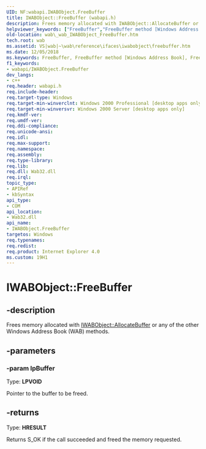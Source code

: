 ```yaml
---
UID: NF:wabapi.IWABObject.FreeBuffer
title: IWABObject::FreeBuffer (wabapi.h)
description: Frees memory allocated with IWABObject::AllocateBuffer or any of the other Windows Address Book (WAB) methods.
helpviewer_keywords: ["FreeBuffer","FreeBuffer method [Windows Address Book]","FreeBuffer method [Windows Address Book]","IWABObject interface","IWABObject interface [Windows Address Book]","FreeBuffer method","IWABObject.FreeBuffer","IWABObject::FreeBuffer","_wab_IWABObject_FreeBuffer","wab._wab_IWABObject_FreeBuffer","wabapi/IWABObject::FreeBuffer"]
old-location: wab\_wab_IWABObject_FreeBuffer.htm
tech.root: wab
ms.assetid: VS|wab|~\wab\reference\ifaces\iwabobject\freebuffer.htm
ms.date: 12/05/2018
ms.keywords: FreeBuffer, FreeBuffer method [Windows Address Book], FreeBuffer method [Windows Address Book],IWABObject interface, IWABObject interface [Windows Address Book],FreeBuffer method, IWABObject.FreeBuffer, IWABObject::FreeBuffer, _wab_IWABObject_FreeBuffer, wab._wab_IWABObject_FreeBuffer, wabapi/IWABObject::FreeBuffer
f1_keywords:
- wabapi/IWABObject.FreeBuffer
dev_langs:
- c++
req.header: wabapi.h
req.include-header: 
req.target-type: Windows
req.target-min-winverclnt: Windows 2000 Professional [desktop apps only]
req.target-min-winversvr: Windows 2000 Server [desktop apps only]
req.kmdf-ver: 
req.umdf-ver: 
req.ddi-compliance: 
req.unicode-ansi: 
req.idl: 
req.max-support: 
req.namespace: 
req.assembly: 
req.type-library: 
req.lib: 
req.dll: Wab32.dll
req.irql: 
topic_type:
- APIRef
- kbSyntax
api_type:
- COM
api_location:
- Wab32.dll
api_name:
- IWABObject.FreeBuffer
targetos: Windows
req.typenames: 
req.redist: 
req.product: Internet Explorer 4.0
ms.custom: 19H1
---
```


# IWABObject::FreeBuffer


## -description


Frees memory allocated with 
		<a href="https://docs.microsoft.com/windows/desktop/api/wabapi/nf-wabapi-iwabobject-allocatebuffer">IWABObject::AllocateBuffer</a> or any of the other 
		Windows Address Book (WAB) methods.


## -parameters




### -param lpBuffer

Type: <b>LPVOID</b>

Pointer to the buffer to be freed.


## -returns



Type: <b>HRESULT</b>

Returns S_OK if the call succeeded 
			and freed the memory requested.



